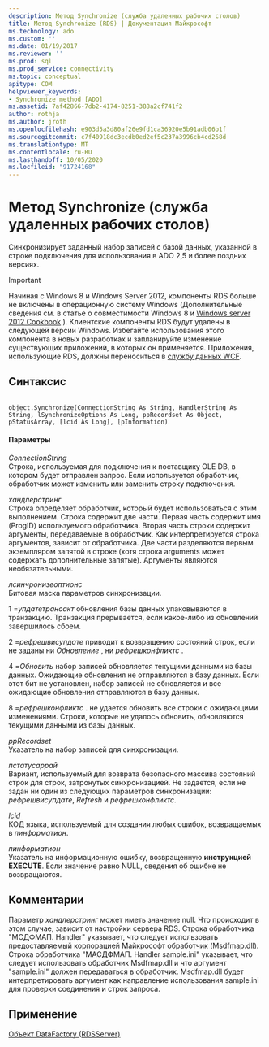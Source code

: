 ```yaml
---
description: Метод Synchronize (служба удаленных рабочих столов)
title: Метод Synchronize (RDS) | Документация Майкрософт
ms.technology: ado
ms.custom: ''
ms.date: 01/19/2017
ms.reviewer: ''
ms.prod: sql
ms.prod_service: connectivity
ms.topic: conceptual
apitype: COM
helpviewer_keywords:
- Synchronize method [ADO]
ms.assetid: 7af42866-7db2-4174-8251-388a2cf741f2
author: rothja
ms.author: jroth
ms.openlocfilehash: e903d5a3d80af26e9fd1ca36920e5b91adb06b1f
ms.sourcegitcommit: c7f40918dc3ecdb0ed2ef5c237a3996cb4cd268d
ms.translationtype: MT
ms.contentlocale: ru-RU
ms.lasthandoff: 10/05/2020
ms.locfileid: "91724168"
---
```

# <a name="synchronize-method-rds"></a>Метод Synchronize (служба удаленных рабочих столов)
Синхронизирует заданный набор записей с базой данных, указанной в строке подключения для использования в ADO 2,5 и более поздних версиях.  
  
> [!IMPORTANT]
>  Начиная с Windows 8 и Windows Server 2012, компоненты RDS больше не включены в операционную систему Windows (Дополнительные сведения см. в статье о совместимости Windows 8 и [Windows server 2012 Cookbook](https://www.microsoft.com/download/details.aspx?id=27416) ). Клиентские компоненты RDS будут удалены в следующей версии Windows. Избегайте использования этого компонента в новых разработках и запланируйте изменение существующих приложений, в которых он применяется. Приложения, использующие RDS, должны переноситься в [службу данных WCF](/dotnet/framework/wcf/).  
  
## <a name="syntax"></a>Синтаксис  
  
```  
  
object.Synchronize(ConnectionString As String, HandlerString As String, lSynchronizeOptions As Long, ppRecordset As Object, pStatusArray, [lcid As Long], [pInformation)  
```  
  
#### <a name="parameters"></a>Параметры  
 *ConnectionString*  
 Строка, используемая для подключения к поставщику OLE DB, в котором будет отправлен запрос. Если используется обработчик, обработчик может изменить или заменить строку подключения.  
  
 *хандлерстринг*  
 Строка определяет обработчик, который будет использоваться с этим выполнением. Строка содержит две части. Первая часть содержит имя (ProgID) используемого обработчика. Вторая часть строки содержит аргументы, передаваемые в обработчик. Как интерпретируется строка аргументов, зависит от обработчика. Две части разделяются первым экземпляром запятой в строке (хотя строка arguments может содержать дополнительные запятые). Аргументы являются необязательными.  
  
 *лсинчронизеоптионс*  
 Битовая маска параметров синхронизации.  
  
 1 =*упдатетрансакт* обновления базы данных упаковываются в транзакцию. Транзакция прерывается, если какое-либо из обновлений завершилось сбоем.  
  
 2 =*рефрешвисупдате* приводит к возвращению состояний строк, если не заданы ни *Обновление* , ни *рефрешконфликтс* .  
  
 4 =*Обновить* набор записей обновляется текущими данными из базы данных. Ожидающие обновления не отправляются в базу данных. Если этот бит не установлен, набор записей не обновляется и все ожидающие обновления отправляются в базу данных.  
  
 8 =*рефрешконфликтс* . не удается обновить все строки с ожидающими изменениями. Строки, которые не удалось обновить, обновляются текущими данными из базы данных.  
  
 *ppRecordset*  
 Указатель на набор записей для синхронизации.  
  
 *пстатусаррай*  
 Вариант, используемый для возврата безопасного массива состояний строк для строк, затронутых синхронизацией. Не задается, если не задан ни один из следующих параметров синхронизации: *рефрешвисупдате*, *Refresh* и *рефрешконфликтс*.  
  
 *lcid*  
 КОД языка, используемый для создания любых ошибок, возвращаемых в *пинформатион*.  
  
 *пинформатион*  
 Указатель на информационную ошибку, возвращенную **инструкцией EXECUTE**. Если значение равно NULL, сведения об ошибке не возвращаются.  
  
## <a name="remarks"></a>Комментарии  
 Параметр *хандлерстринг* может иметь значение null. Что происходит в этом случае, зависит от настройки сервера RDS. Строка обработчика "МСДФМАП. Handler" указывает, что следует использовать предоставляемый корпорацией Майкрософт обработчик (Msdfmap.dll). Строка обработчика "МАСДФМАП. Handler sample.ini" указывает, что следует использовать обработчик Msdfmap.dll и что аргумент "sample.ini" должен передаваться в обработчик. Msdfmap.dll будет интерпретировать аргумент как направление использования sample.ini для проверки соединения и строк запроса.  
  
## <a name="applies-to"></a>Применение  
 [Объект DataFactory (RDSServer)](./datafactory-object-rdsserver.md)